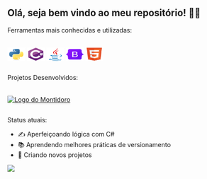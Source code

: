 ## Olá, seja bem vindo ao meu repositório! 🐱‍👤

Ferramentas mais conhecidas e utilizadas:

<div style="display: inline_block"><br>
  <img align="center" height="30" width="40" src="https://raw.githubusercontent.com/devicons/devicon/master/icons/python/python-original.svg">
  <img align="center" height="30" width="40" src="https://raw.githubusercontent.com/devicons/devicon/master/icons/csharp/csharp-original.svg">
  <img align="center" height="30" width="40" src="https://raw.githubusercontent.com/devicons/devicon/master/icons/java/java-original.svg">
  <img align="center" height="30" width="40" src="https://raw.githubusercontent.com/devicons/devicon/master/icons/bootstrap/bootstrap-original.svg">
  <img align="center" height="30" width="40" src="https://raw.githubusercontent.com/devicons/devicon/master/icons/html5/html5-original.svg">
</div>

  
  ##
  Projetos Desenvolvidos:
  <div style="display: inline_block"><br>
  <a href="https://montidoro.netlify.app">
  <img align="center" alt="Logo do Montidoro" height="40" width="40" src="https://montidoro.netlify.app/Images/Logo%20Monti%20Dark.png">
</a>
</div>

  
  ##
  Status atuais:

- ✍ Aperfeiçoando lógica com C#
- 📚 Aprendendo melhores práticas de versionamento
- 🧠 Criando novos projetos
 
<div> 
  <a href="https://www.linkedin.com/in/brunocarvalho--/" target="_blank"><img src="https://img.shields.io/badge/-LinkedIn-%230077B5?style=for-the-badge&logo=linkedin&logoColor=white" target="_blank"></a> 
</div>


